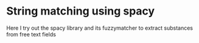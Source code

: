 # String matching using spacy
Here I try out the spacy library and its fuzzymatcher to extract substances from free text fields